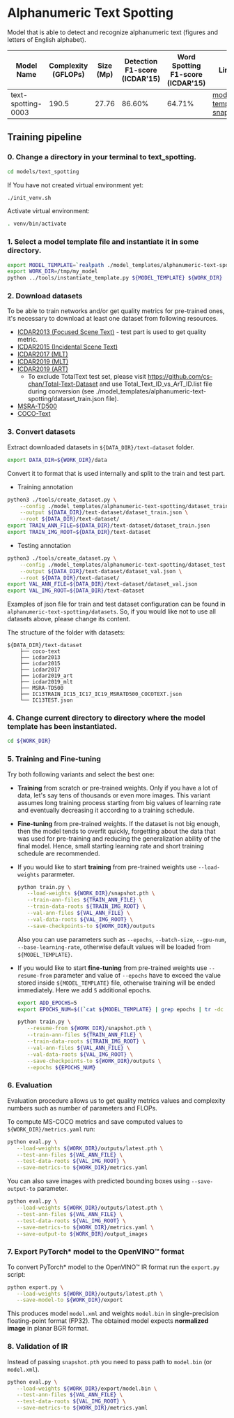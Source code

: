 # Alphanumeric Text Spotting

Model that is able to detect and recognize alphanumeric text (figures and letters of English alphabet).

| Model Name                  | Complexity (GFLOPs) | Size (Mp) | Detection F1-score (ICDAR'15) |    Word Spotting F1-score (ICDAR'15)  | Links                                                                                                                                    | GPU_NUM |
| --------------------------- | ------------------- | --------- | ------- | ----------------------- | ---------------------------------------------------------------------------------------------------------------------------------------------------------------------------------------------------- | ------- |
| text-spotting-0003         | 190.5            |  27.76     |  86.60% |    64.71%    | [model template](./text-spotting-0003/template.yaml), [snapshot](https://storage.openvinotoolkit.org/repositories/openvino_training_extensions/models/text_spotting/alphanumeric_text_spotting/text_spotting_0003/epoch_24.pth) | 1       |

## Training pipeline

### 0. Change a directory in your terminal to text_spotting.

```bash
cd models/text_spotting
```
If You have not created virtual environment yet:
```bash
./init_venv.sh
```
Activate virtual environment:
```bash
. venv/bin/activate
```

### 1. Select a model template file and instantiate it in some directory.

```bash
export MODEL_TEMPLATE=`realpath ./model_templates/alphanumeric-text-spotting/text-spotting-0003/template.yaml`
export WORK_DIR=/tmp/my_model
python ../tools/instantiate_template.py ${MODEL_TEMPLATE} ${WORK_DIR}
```

### 2. Download datasets

To be able to train networks and/or get quality metrics for pre-trained ones,
it's necessary to download at least one dataset from following resources.
*  [ICDAR2013 (Focused Scene Text)](https://rrc.cvc.uab.es/?ch=2) - test part is used to get quality metric.
*  [ICDAR2015 (Incidental Scene Text)](https://rrc.cvc.uab.es/?ch=4)
*  [ICDAR2017 (MLT)](https://rrc.cvc.uab.es/?ch=8)
*  [ICDAR2019 (MLT)](https://rrc.cvc.uab.es/?ch=15)
*  [ICDAR2019 (ART)](https://rrc.cvc.uab.es/?ch=14)
   * To exclude TotalText test set, please visit https://github.com/cs-chan/Total-Text-Dataset and use Total_Text_ID_vs_ArT_ID.list file during conversion (see ./model_templates/alphanumeric-text-spotting/dataset_train.json file).
*  [MSRA-TD500](http://www.iapr-tc11.org/mediawiki/index.php/MSRA_Text_Detection_500_Database_(MSRA-TD500))
*  [COCO-Text](https://bgshih.github.io/cocotext/)

### 3. Convert datasets

Extract downloaded datasets in `${DATA_DIR}/text-dataset` folder.

```bash
export DATA_DIR=${WORK_DIR}/data
```

Convert it to format that is used internally and split to the train and test part.

* Training annotation
```bash
python3 ./tools/create_dataset.py \
    --config ./model_templates/alphanumeric-text-spotting/dataset_train.json \
    --output ${DATA_DIR}/text-dataset/dataset_train.json \
    --root ${DATA_DIR}/text-dataset/
export TRAIN_ANN_FILE=${DATA_DIR}/text-dataset/dataset_train.json
export TRAIN_IMG_ROOT=${DATA_DIR}/text-dataset
```
* Testing annotation
```bash
python3 ./tools/create_dataset.py \
    --config ./model_templates/alphanumeric-text-spotting/dataset_test.json \
    --output ${DATA_DIR}/text-dataset/dataset_val.json \
    --root ${DATA_DIR}/text-dataset/
export VAL_ANN_FILE=${DATA_DIR}/text-dataset/dataset_val.json
export VAL_IMG_ROOT=${DATA_DIR}/text-dataset
```

Examples of json file for train and test dataset configuration can be found in `alphanumeric-text-spotting/datasets`.
So, if you would like not to use all datasets above, please change its content.

The structure of the folder with datasets:
```
${DATA_DIR}/text-dataset
    ├── coco-text
    ├── icdar2013
    ├── icdar2015
    ├── icdar2017
    ├── icdar2019_art
    ├── icdar2019_mlt
    ├── MSRA-TD500
    ├── IC13TRAIN_IC15_IC17_IC19_MSRATD500_COCOTEXT.json
    └── IC13TEST.json
```

### 4. Change current directory to directory where the model template has been instantiated.

```bash
cd ${WORK_DIR}
```

### 5. Training and Fine-tuning

Try both following variants and select the best one:

   * **Training** from scratch or pre-trained weights. Only if you have a lot of data, let's say tens of thousands or even more images. This variant assumes long training process starting from big values of learning rate and eventually decreasing it according to a training schedule.
   * **Fine-tuning** from pre-trained weights. If the dataset is not big enough, then the model tends to overfit quickly, forgetting about the data that was used for pre-training and reducing the generalization ability of the final model. Hence, small starting learning rate and short training schedule are recommended.

   * If you would like to start **training** from pre-trained weights use `--load-weights` pararmeter.

      ```bash
      python train.py \
         --load-weights ${WORK_DIR}/snapshot.pth \
         --train-ann-files ${TRAIN_ANN_FILE} \
         --train-data-roots ${TRAIN_IMG_ROOT} \
         --val-ann-files ${VAL_ANN_FILE} \
         --val-data-roots ${VAL_IMG_ROOT} \
         --save-checkpoints-to ${WORK_DIR}/outputs
      ```

      Also you can use parameters such as `--epochs`, `--batch-size`, `--gpu-num`, `--base-learning-rate`, otherwise default values will be loaded from `${MODEL_TEMPLATE}`.

   * If you would like to start **fine-tuning** from pre-trained weights use `--resume-from` parameter and value of `--epochs` have to exceed the value stored inside `${MODEL_TEMPLATE}` file, otherwise training will be ended immediately. Here we add `5` additional epochs.

      ```bash
      export ADD_EPOCHS=5
      export EPOCHS_NUM=$((`cat ${MODEL_TEMPLATE} | grep epochs | tr -dc '0-9'` + ${ADD_EPOCHS}))

      python train.py \
         --resume-from ${WORK_DIR}/snapshot.pth \
         --train-ann-files ${TRAIN_ANN_FILE} \
         --train-data-roots ${TRAIN_IMG_ROOT} \
         --val-ann-files ${VAL_ANN_FILE} \
         --val-data-roots ${VAL_IMG_ROOT} \
         --save-checkpoints-to ${WORK_DIR}/outputs \
         --epochs ${EPOCHS_NUM}
      ```

### 6. Evaluation

Evaluation procedure allows us to get quality metrics values and complexity numbers such as number of parameters and FLOPs.

To compute MS-COCO metrics and save computed values to `${WORK_DIR}/metrics.yaml` run:

```bash
python eval.py \
   --load-weights ${WORK_DIR}/outputs/latest.pth \
   --test-ann-files ${VAL_ANN_FILE} \
   --test-data-roots ${VAL_IMG_ROOT} \
   --save-metrics-to ${WORK_DIR}/metrics.yaml
```

You can also save images with predicted bounding boxes using `--save-output-to` parameter.

```bash
python eval.py \
   --load-weights ${WORK_DIR}/outputs/latest.pth \
   --test-ann-files ${VAL_ANN_FILE} \
   --test-data-roots ${VAL_IMG_ROOT} \
   --save-metrics-to ${WORK_DIR}/metrics.yaml \
   --save-output-to ${WORK_DIR}/output_images
```

### 7. Export PyTorch\* model to the OpenVINO™ format

To convert PyTorch\* model to the OpenVINO™ IR format run the `export.py` script:

```bash
python export.py \
   --load-weights ${WORK_DIR}/outputs/latest.pth \
   --save-model-to ${WORK_DIR}/export
```

This produces model `model.xml` and weights `model.bin` in single-precision floating-point format
(FP32). The obtained model expects **normalized image** in planar BGR format.

### 8. Validation of IR

Instead of passing `snapshot.pth` you need to pass path to `model.bin` (or `model.xml`).

```bash
python eval.py \
   --load-weights ${WORK_DIR}/export/model.bin \
   --test-ann-files ${VAL_ANN_FILE} \
   --test-data-roots ${VAL_IMG_ROOT} \
   --save-metrics-to ${WORK_DIR}/metrics.yaml
```
